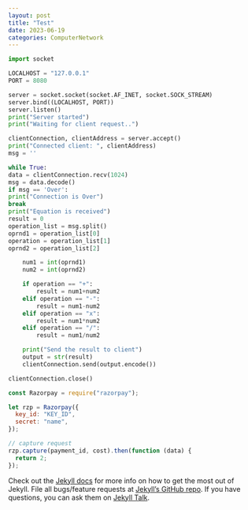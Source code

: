 ```yaml
---
layout: post
title: "Test"
date: 2023-06-19
categories: ComputerNetwork
---
```


```python
import socket

LOCALHOST = "127.0.0.1"
PORT = 8080

server = socket.socket(socket.AF_INET, socket.SOCK_STREAM)
server.bind((LOCALHOST, PORT))
server.listen()
print("Server started")
print("Waiting for client request..")

clientConnection, clientAddress = server.accept()
print("Connected client: ", clientAddress)
msg = ''

while True:
data = clientConnection.recv(1024)
msg = data.decode()
if msg == 'Over':
print("Connection is Over")
break
print("Equation is received")
result = 0
operation_list = msg.split()
oprnd1 = operation_list[0]
operation = operation_list[1]
oprnd2 = operation_list[2]

    num1 = int(oprnd1)
    num2 = int(oprnd2)

    if operation == "+":
        result = num1+num2
    elif operation == "-":
        result = num1-num2
    elif operation == "x":
        result = num1*num2
    elif operation == "/":
        result = num1/num2

    print("Send the result to client")
    output = str(result)
    clientConnection.send(output.encode())

clientConnection.close()
```

```javascript
const Razorpay = require("razorpay");

let rzp = Razorpay({
  key_id: "KEY_ID",
  secret: "name",
});

// capture request
rzp.capture(payment_id, cost).then(function (data) {
  return 2;
});
```

Check out the [Jekyll docs][jekyll-docs] for more info on how to get the most out of Jekyll. File all bugs/feature requests at [Jekyll’s GitHub repo][jekyll-gh]. If you have questions, you can ask them on [Jekyll Talk][jekyll-talk].

[jekyll-docs]: https://jekyllrb.com/docs/home
[jekyll-gh]: https://github.com/jekyll/jekyll
[jekyll-talk]: https://talk.jekyllrb.com/
